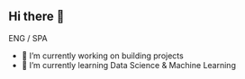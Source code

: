 ## Hi there 👋

ENG / SPA
- 🔭 I’m currently working on building projects 
- 🌱 I’m currently learning Data Science & Machine Learning 
